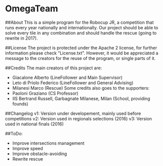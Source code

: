 # OmegaTeam

##About
This is a simple program for the Robocup JR, a competition that runs every year nationally and internationally. Our project should be able to solve every tile in any combination and should handle the rescue (going to rewrite in 2017).

##License
The project is protected under the Apache 2 license, for further information please check "License.txt". However, it would be appreciated a message to the creators for the reuse of the program, or single parts of it.

##Credits
The main creators of this project are:
- Giacalone Alberto (LineFollower and Main Supervisor)
- Leto di Priolo Federico (LineFollower and General Advising)
- Milanesi Marco (Rescue)
Some credits also goes to the supporters:
- Paoloni Graziano (CS Professor)
- IIS Bertrand Russell, Garbagnate Milanese, Milan (School, providing founds)

##Changelog
v1: Version under developement, mainly used before competitions
v2: Version used in regionals selections (2016)
v3: Version used in national finals (2016)

##ToDo:
- Improve intersections management
- Improve speed
- Improve obstacle-avoiding
- Rewrite rescue
